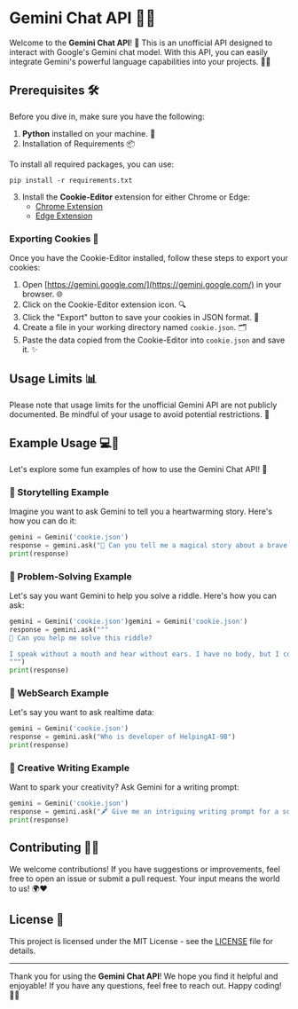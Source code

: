 # Gemini Chat API 🌟✨

Welcome to the **Gemini Chat API**! 🎉 This is an unofficial API designed to interact with Google's Gemini chat model. With this API, you can easily integrate Gemini's powerful language capabilities into your projects. 🚀💫

## Prerequisites 🛠️

Before you dive in, make sure you have the following:

1. **Python** installed on your machine. 🐍
2. Installation of Requirements 📦

To install all required packages, you can use:
```
pip install -r requirements.txt
```

3. Install the **Cookie-Editor** extension for either Chrome or Edge:
   - [Chrome Extension](https://chrome.google.com/webstore/detail/cookie-editor/hlkenndednhfkekhgcdicdfddnkalmdm)
   - [Edge Extension](https://microsoftedge.microsoft.com/addons/detail/cookie-editor/neaplmfkghagebokkhpjpoebhdledlfi)

### Exporting Cookies 🍪

Once you have the Cookie-Editor installed, follow these steps to export your cookies:

1. Open [https://gemini.google.com/](https://gemini.google.com/) in your browser. 🌐
2. Click on the Cookie-Editor extension icon. 🔍
3. Click the "Export" button to save your cookies in JSON format. 💾
4. Create a file in your working directory named `cookie.json`. 🗂️
5. Paste the data copied from the Cookie-Editor into `cookie.json` and save it. ✨

## Usage Limits 📊

Please note that usage limits for the unofficial Gemini API are not publicly documented. Be mindful of your usage to avoid potential restrictions. 🚦

## Example Usage 💻💖

Let's explore some fun examples of how to use the Gemini Chat API! 🎈

### 🌈 Storytelling Example

Imagine you want to ask Gemini to tell you a heartwarming story. Here's how you can do it:

```python
gemini = Gemini('cookie.json')
response = gemini.ask("🌟 Can you tell me a magical story about a brave little girl and her talking cat? 🐱✨")
print(response)
```

### 🧠 Problem-Solving Example

Let's say you want Gemini to help you solve a riddle. Here's how you can ask:

```python
gemini = Gemini('cookie.json')gemini = Gemini('cookie.json')
response = gemini.ask("""
🤔 Can you help me solve this riddle?

I speak without a mouth and hear without ears. I have no body, but I come alive with the wind. What am I?
""")
print(response)
```

### 🧠 WebSearch Example

Let's say you want to ask realtime data:

```python
gemini = Gemini('cookie.json')
response = gemini.ask("Who is developer of HelpingAI-9B")
print(response)
```

### 🎨 Creative Writing Example

Want to spark your creativity? Ask Gemini for a writing prompt:

```python
gemini = Gemini('cookie.json')
response = gemini.ask("🖋️ Give me an intriguing writing prompt for a science fiction short story. 🚀")
print(response)
```

## Contributing 🤝💕

We welcome contributions! If you have suggestions or improvements, feel free to open an issue or submit a pull request. Your input means the world to us! 🌍❤️

## License 📄

This project is licensed under the MIT License - see the [LICENSE](LICENSE) file for details.

---

Thank you for using the **Gemini Chat API**! We hope you find it helpful and enjoyable! If you have any questions, feel free to reach out. Happy coding! 🎊💖
